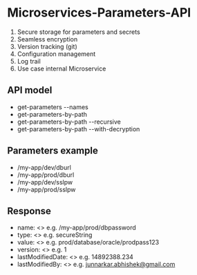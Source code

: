 # Microservices-Parameters-API
1. Secure storage for parameters and secrets
2. Seamless encryption
3. Version tracking (git)
4. Configuration management
5. Log trail
6. Use case internal Microservice

## API model
- get-parameters --names <name1> <name2> 
- get-parameters-by-path
- get-parameters-by-path --recursive
- get-parameters-by-path --with-decryption


## Parameters example
- /my-app/dev/dburl
- /my-app/prod/dburl
- /my-app/dev/sslpw
- /my-app/prod/sslpw

## Response
- name: <> e.g. /my-app/prod/dbpassword
- type: <> e.g. secureString
- value: <> e.g. prod/database/oracle/prodpass123
- version: <> e.g. 1
- lastModifiedDate: <> e.g. 14892388.234
- lastModifiedBy: <> e.g. junnarkar.abhishek@gmail.com

